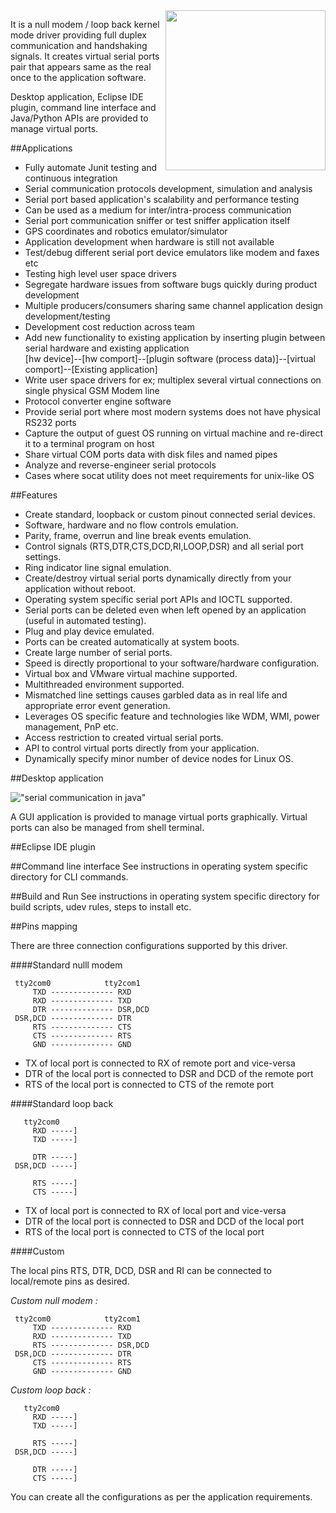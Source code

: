 <image align="right" width="256" heigth="265" src="https://github.com/RishiGupta12/SerialPundit/blob/master/images/tty2com.png">

It is a null modem / loop back kernel mode driver providing full duplex communication and handshaking signals. It creates virtual serial ports pair that appears same as the real once to the application software.

Desktop application, Eclipse IDE plugin, command line interface and Java/Python APIs are provided to manage virtual ports.

##Applications
- Fully automate Junit testing and continuous integration
- Serial communication protocols development, simulation and analysis
- Serial port based application's scalability and performance testing
- Can be used as a medium for inter/intra-process communication
- Serial port communication sniffer or test sniffer application itself
- GPS coordinates and robotics emulator/simulator
- Application development when hardware is still not available
- Test/debug different serial port device emulators like modem and faxes etc
- Testing high level user space drivers
- Segregate hardware issues from software bugs quickly during product development
- Multiple producers/consumers sharing same channel application design development/testing
- Development cost reduction across team
- Add new functionality to existing application by inserting plugin between serial hardware and existing application   
  [hw device]--[hw comport]--[plugin software (process data)]--[virtual comport]--[Existing application]
- Write user space drivers for ex; multiplex several virtual connections on single physical GSM Modem line
- Protocol converter engine software
- Provide serial port where most modern systems does not have physical RS232 ports
- Capture the output of guest OS running on virtual machine and re-direct it to a terminal program on host
- Share virtual COM ports data with disk files and named pipes
- Analyze and reverse-engineer serial protocols
- Cases where socat utility does not meet requirements for unix-like OS

##Features
- Create standard, loopback or custom pinout connected serial devices.
- Software, hardware and no flow controls emulation.
- Parity, frame, overrun and line break events emulation.
- Control signals (RTS,DTR,CTS,DCD,RI,LOOP,DSR) and all serial port settings.
- Ring indicator line signal emulation.
- Create/destroy virtual serial ports dynamically directly from your application without reboot.
- Operating system specific serial port APIs and IOCTL supported.
- Serial ports can be deleted even when left opened by an application (useful in automated testing).
- Plug and play device emulated.
- Ports can be created automatically at system boots.
- Create large number of serial ports.
- Speed is directly proportional to your software/hardware configuration.
- Virtual box and VMware virtual machine supported.
- Multithreaded environment supported.
- Mismatched line settings causes garbled data as in real life and appropriate error event generation.
- Leverages OS specific feature and technologies like WDM, WMI, power management, PnP etc.
- Access restriction to created virtual serial ports.
- API to control virtual ports directly from your application.
- Dynamically specify minor number of device nodes for Linux OS.

##Desktop application

!["serial communication in java"](/drivers/tty2comKm/application/tty2com1.png?raw=true "serial port null modem emulation")

A GUI application is provided to manage virtual ports graphically. Virtual ports can also be managed from shell terminal.

##Eclipse IDE plugin


##Command line interface
See instructions in operating system specific directory for CLI commands.

##Build and Run
See instructions in operating system specific directory for build scripts, udev rules, steps to install etc.

##Pins mapping

There are three connection configurations supported by this driver.

####Standard nulll modem
```
 tty2com0            tty2com1
     TXD -------------- RXD
     RXD -------------- TXD
     DTR -------------- DSR,DCD
 DSR,DCD -------------- DTR
     RTS -------------- CTS
     CTS -------------- RTS
     GND -------------- GND
```
- TX of local port is connected to RX of remote port and vice-versa
- DTR of the local port is connected to DSR and DCD of the remote port
- RTS of the local port is connected to CTS of the remote port

####Standard loop back
```
   tty2com0            
     RXD -----]
     TXD -----]
     
     DTR -----]
 DSR,DCD -----]
 
     RTS -----]
     CTS -----]
```
- TX of local port is connected to RX of local port and vice-versa
- DTR of the local port is connected to DSR and DCD of the local port
- RTS of the local port is connected to CTS of the local port

####Custom

The local pins RTS, DTR, DCD, DSR and RI can be connected to local/remote pins as desired.

*Custom null modem :*   
```
 tty2com0            tty2com1
     TXD -------------- RXD
     RXD -------------- TXD
     RTS -------------- DSR,DCD
 DSR,DCD -------------- DTR
     CTS -------------- RTS
     GND -------------- GND
```

*Custom loop back :*   
```
   tty2com0            
     RXD -----]
     TXD -----]
     
     RTS -----]
 DSR,DCD -----]
 
     DTR -----]
     CTS -----]
```

You can create all the configurations as per the application requirements.

